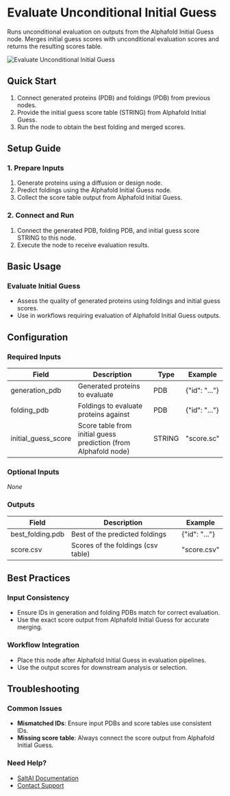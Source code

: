 # Evaluate Unconditional Initial Guess

Runs unconditional evaluation on outputs from the Alphafold Initial Guess node. Merges initial guess scores with unconditional evaluation scores and returns the resulting scores table.

<img src="/images/nodes/biotech/functional-prediction/evaluate-unconditional-initial-guess.png" alt="Evaluate Unconditional Initial Guess" class="rounded-lg">

## Quick Start

1. Connect generated proteins (PDB) and foldings (PDB) from previous nodes.
2. Provide the initial guess score table (STRING) from Alphafold Initial Guess.
3. Run the node to obtain the best folding and merged scores.

## Setup Guide

### 1. Prepare Inputs
1. Generate proteins using a diffusion or design node.
2. Predict foldings using the Alphafold Initial Guess node.
3. Collect the score table output from Alphafold Initial Guess.

### 2. Connect and Run
1. Connect the generated PDB, folding PDB, and initial guess score STRING to this node.
2. Execute the node to receive evaluation results.

## Basic Usage

### Evaluate Initial Guess
* Assess the quality of generated proteins using foldings and initial guess scores.
* Use in workflows requiring evaluation of Alphafold Initial Guess outputs.

## Configuration

### Required Inputs
| Field               | Description                                                      | Type   | Example         |
|---------------------|------------------------------------------------------------------|--------|-----------------|
| generation_pdb      | Generated proteins to evaluate                                   | PDB    | {"id": "..."} |
| folding_pdb         | Foldings to evaluate proteins against                            | PDB    | {"id": "..."} |
| initial_guess_score | Score table from initial guess prediction (from Alphafold node)  | STRING | "score.sc"      |

### Optional Inputs
*None*

### Outputs
| Field            | Description                        | Example         |
|------------------|------------------------------------|-----------------|
| best_folding.pdb | Best of the predicted foldings      | {"id": "..."} |
| score.csv        | Scores of the foldings (csv table)  | "score.csv"     |

## Best Practices

### Input Consistency
* Ensure IDs in generation and folding PDBs match for correct evaluation.
* Use the exact score output from Alphafold Initial Guess for accurate merging.

### Workflow Integration
* Place this node after Alphafold Initial Guess in evaluation pipelines.
* Use the output scores for downstream analysis or selection.

## Troubleshooting

### Common Issues
* **Mismatched IDs**: Ensure input PDBs and score tables use consistent IDs.
* **Missing score table**: Always connect the score output from Alphafold Initial Guess.

### Need Help?
* [SaltAI Documentation](https://docs.salt.ai/)
* [Contact Support](mailto:support@salt.ai)
